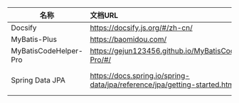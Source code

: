 

| 名称                  | 文档URL                                                      | Github URL                                                   |
| --------------------- | :----------------------------------------------------------- | ------------------------------------------------------------ |
| Docsify               | https://docsify.js.org/#/zh-cn/                              | https://github.com/docsifyjs/docs-zh                         |
| MyBatis-Plus          | https://baomidou.com/                                        | https://github.com/baomidou/mybatis-plus-doc                 |
| MyBatisCodeHelper-Pro | https://gejun123456.github.io/MyBatisCodeHelper-Pro/#/       | https://github.com/gejun123456/MyBatisCodeHelper-Pro/tree/master/docs |
| Spring Data JPA       | https://docs.spring.io/spring-data/jpa/reference/jpa/getting-started.html | https://github.com/spring-projects/spring-data-jpa/blob/3.2.4/src/main/antora/modules/ROOT/pages/jpa/getting-started.adoc |



